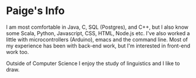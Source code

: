 # Paige's Info

I am most comfortable in Java, C, SQL (Postgres), and C++, but I also know some Scala, Python, Javascript, CSS, HTML, Node.js etc. I've also worked a little with microcontrollers (Arduino), emacs and the command line. Most of my experience has been with back-end work, but I'm interested in front-end work too.

Outside of Computer Science I enjoy the study of linguistics and I like to draw.
